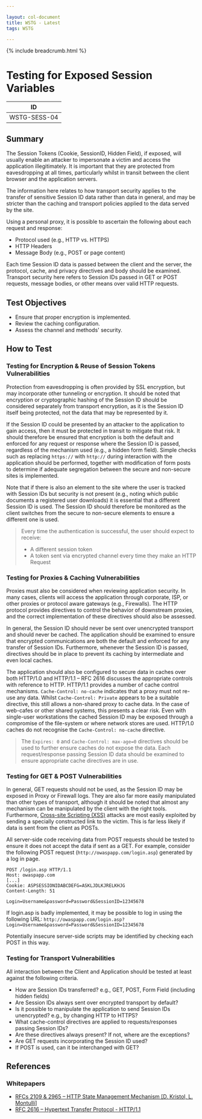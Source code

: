 ```yaml
---

layout: col-document
title: WSTG - Latest
tags: WSTG

---
```


{% include breadcrumb.html %}
# Testing for Exposed Session Variables

|ID          |
|------------|
|WSTG-SESS-04|

## Summary

The Session Tokens (Cookie, SessionID, Hidden Field), if exposed, will usually enable an attacker to impersonate a victim and access the application illegitimately. It is important that they are protected from eavesdropping at all times, particularly whilst in transit between the client browser and the application servers.

The information here relates to how transport security applies to the transfer of sensitive Session ID data rather than data in general, and may be stricter than the caching and transport policies applied to the data served by the site.

Using a personal proxy, it is possible to ascertain the following about each request and response:

- Protocol used (e.g., HTTP vs. HTTPS)
- HTTP Headers
- Message Body (e.g., POST or page content)

Each time Session ID data is passed between the client and the server, the protocol, cache, and privacy directives and body should be examined. Transport security here refers to Session IDs passed in GET or POST requests, message bodies, or other means over valid HTTP requests.

## Test Objectives

- Ensure that proper encryption is implemented.
- Review the caching configuration.
- Assess the channel and methods' security.

## How to Test

### Testing for Encryption & Reuse of Session Tokens Vulnerabilities

Protection from eavesdropping is often provided by SSL encryption, but may incorporate other tunneling or encryption. It should be noted that encryption or cryptographic hashing of the Session ID should be considered separately from transport encryption, as it is the Session ID itself being protected, not the data that may be represented by it.

If the Session ID could be presented by an attacker to the application to gain access, then it must be protected in transit to mitigate that risk. It should therefore be ensured that encryption is both the default and enforced for any request or response where the Session ID is passed, regardless of the mechanism used (e.g., a hidden form field). Simple checks such as replacing `https://` with `http://` during interaction with the application should be performed, together with modification of form posts to determine if adequate segregation between the secure and non-secure sites is implemented.

Note that if there is also an element to the site where the user is tracked with Session IDs but security is not present (e.g., noting which public documents a registered user downloads) it is essential that a different Session ID is used. The Session ID should therefore be monitored as the client switches from the secure to non-secure elements to ensure a different one is used.

> Every time the authentication is successful, the user should expect to receive:
>
> - A different session token
> - A token sent via encrypted channel every time they make an HTTP Request

### Testing for Proxies & Caching Vulnerabilities

Proxies must also be considered when reviewing application security. In many cases, clients will access the application through corporate, ISP, or other proxies or protocol aware gateways (e.g., Firewalls). The HTTP protocol provides directives to control the behavior of downstream proxies, and the correct implementation of these directives should also be assessed.

In general, the Session ID should never be sent over unencrypted transport and should never be cached. The application should be examined to ensure that encrypted communications are both the default and enforced for any transfer of Session IDs. Furthermore, whenever the Session ID is passed, directives should be in place to prevent its caching by intermediate and even local caches.

The application should also be configured to secure data in caches over both HTTP/1.0 and HTTP/1.1 – RFC 2616 discusses the appropriate controls with reference to HTTP. HTTP/1.1 provides a number of cache control mechanisms. `Cache-Control: no-cache` indicates that a proxy must not re-use any data. Whilst `Cache-Control: Private` appears to be a suitable directive, this still allows a non-shared proxy to cache data. In the case of web-cafes or other shared systems, this presents a clear risk. Even with single-user workstations the cached Session ID may be exposed through a compromise of the file-system or where network stores are used. HTTP/1.0 caches do not recognise the `Cache-Control: no-cache` directive.

> The `Expires: 0` and `Cache-Control: max-age=0` directives should be used to further ensure caches do not expose the data. Each request/response passing Session ID data should be examined to ensure appropriate cache directives are in use.

### Testing for GET & POST Vulnerabilities

In general, GET requests should not be used, as the Session ID may be exposed in Proxy or Firewall logs. They are also far more easily manipulated than other types of transport, although it should be noted that almost any mechanism can be manipulated by the client with the right tools. Furthermore, [Cross-site Scripting (XSS)](https://owasp.org/www-community/attacks/xss/) attacks are most easily exploited by sending a specially constructed link to the victim. This is far less likely if data is sent from the client as POSTs.

All server-side code receiving data from POST requests should be tested to ensure it does not accept the data if sent as a GET. For example, consider the following POST request (`http://owaspapp.com/login.asp`) generated by a log in page.

```http
POST /login.asp HTTP/1.1
Host: owaspapp.com
[...]
Cookie: ASPSESSIONIDABCDEFG=ASKLJDLKJRELKHJG
Content-Length: 51

Login=Username&password=Password&SessionID=12345678
```

If login.asp is badly implemented, it may be possible to log in using the following URL: `http://owaspapp.com/login.asp?Login=Username&password=Password&SessionID=12345678`

Potentially insecure server-side scripts may be identified by checking each POST in this way.

### Testing for Transport Vulnerabilities

All interaction between the Client and Application should be tested at least against the following criteria.

- How are Session IDs transferred? e.g., GET, POST, Form Field (including hidden fields)
- Are Session IDs always sent over encrypted transport by default?
- Is it possible to manipulate the application to send Session IDs unencrypted? e.g., by changing HTTP to HTTPS?
- What cache-control directives are applied to requests/responses passing Session IDs?
- Are these directives always present? If not, where are the exceptions?
- Are GET requests incorporating the Session ID used?
- If POST is used, can it be interchanged with GET?

## References

### Whitepapers

- [RFCs 2109 & 2965 – HTTP State Management Mechanism [D. Kristol, L. Montulli]](https://www.ietf.org/rfc/rfc2965.txt)
- [RFC 2616 – Hypertext Transfer Protocol - HTTP/1.1](https://www.ietf.org/rfc/rfc2616.txt)
